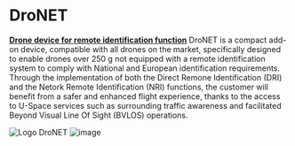 # DroNET
[**Drone device for remote identification function**](/DroNET.pdf)
DroNET is a compact add-on device, compatible with all drones on the market, specifically designed to enable drones over 250 g not equipped with a remote identification system to comply with National and European identification requirements. Through the implementation of both the Direct Remone Identification (DRI) and the Netork Remote Identification (NRI) functions, the customer will benefit from a safer and enhanced flight experience, thanks to the access to U-Space services such as surrounding traffic awareness and facilitated Beyond Visual Line Of Sight (BVLOS) operations.

![Logo DroNET](https://github.com/lucalaguardia/DroNET/assets/93282329/f800e586-90c9-46a7-9b02-86155d0b1fc3)
![image](https://github.com/lucalaguardia/DroNET/assets/93282329/bd186d9b-c71a-4285-8d18-789bb2b271b3)
